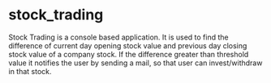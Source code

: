 # stock_trading
Stock Trading is a console based application. 
It is used to find the difference of current day opening stock value and previous day closing stock value of a company stock.
If the difference greater than threshold value it notifies the user by sending a mail, so that user can invest/withdraw in that stock.
